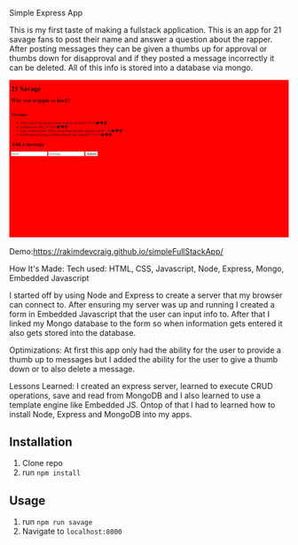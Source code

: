 Simple Express App

This is my first taste of making a fullstack application. This is an app for 21 savage fans to post their name and answer a question about the rapper. After posting messages they can be given a thumbs up for approval or thumbs down for disapproval and if they posted a message incorrectly it can be deleted. All of this info is stored into a database via mongo.

![21 Savage](public/pic.jpg)

Demo:https://rakimdevcraig.github.io/simpleFullStackApp/

How It's Made:
Tech used: HTML, CSS, Javascript, Node, Express, Mongo, Embedded Javascript

I started off by using Node and Express to create a server that my browser can connect to. After ensuring my server was up and running I created a form in Embedded Javascript that the user can input info to. After that I linked my Mongo database to the form so when information gets entered it also gets stored into the database.

Optimizations:
At first this app only had the ability for the user to provide a thumb up to messages but I added the ability for the user to give a thumb down or to also delete a message.

Lessons Learned: I created an express server, learned to execute CRUD operations, save and read from MongoDB and I also learned to use a template engine like Embedded JS. Ontop of that I had to learned how to install  Node, Express and MongoDB into my apps.


## Installation

1. Clone repo
2. run `npm install`

## Usage

1. run `npm run savage`
2. Navigate to `localhost:8000`
